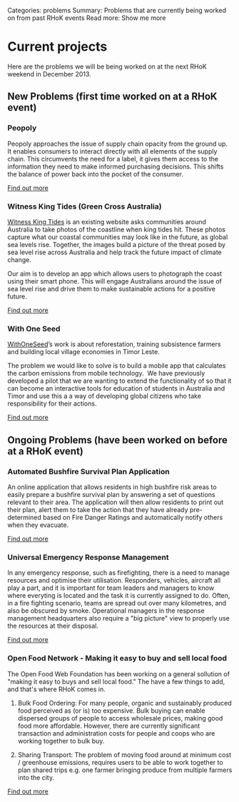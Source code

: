 Categories: problems
Summary: Problems that are currently being worked on from past RHoK events
Read more: Show me more

# Current projects

Here are the problems we will be being worked on at the next RHoK weekend in December 2013.

## New Problems (first time worked on at a RHoK event)

### Peopoly

Peopoly approaches the issue of supply chain opacity from the ground up. It enables consumers to interact directly with all elements of the supply chain. This circumvents the need for a label, it gives them access to the information they need to make informed purchasing decisions. This shifts the balance of power back into the pocket of the consumer.

[Find out more](https://docs.google.com/document/d/1HGfmEXDTP9pyh4IKjbQqHBROtfxaSH3ZVjcfQAzaUGo/edit?usp=sharing)

### Witness King Tides (Green Cross Australia)

[Witness King Tides](http://www.witnesskingtides.org) is an existing website asks communities around Australia to take photos of the coastline when king tides hit. These photos capture what our coastal communities may look like in the future, as global sea levels rise. Together, the images build a picture of the threat posed by sea level rise across Australia and help track the future impact of climate change.

Our aim is to develop an app which allows users to photograph the coast using their smart phone. This will engage Australians around the issue of sea level rise and drive them to make sustainable actions for a positive future.

[Find out more](https://docs.google.com/document/d/13oJFYg8JN05k6QvChiACS6b6blTLWbntpP85FfGGOW8/edit?usp=sharing)

### With One Seed

[WithOneSeed](http://www.withoneseed.org.au)’s work is about reforestation, training subsistence farmers and building local village economies in Timor Leste.

The problem we would like to solve is to build a mobile app that calculates the carbon emissions from mobile technology.  We have previously developed a pilot that we are wanting to extend the functionality of so that it can become an interactive tools for education of students in Australia and Timor and use this a a way of developing global citizens who take responsibility for their actions.

[Find out more](https://docs.google.com/document/d/1qd3gaQAldfYXUSFJeuDjzASWaZnPpj2lCqRy4lvBi6s/edit?usp=sharing)

## Ongoing Problems (have been worked on before at a RHoK event)

### Automated Bushfire Survival Plan Application

An online application that allows residents in high bushfire risk areas to easily prepare a bushfire survival plan by answering a set of questions relevant to their area.  The application will then allow residents to print out their plan, alert them to take the action that they have already pre-determined based on Fire Danger Ratings and automatically notify others when they evacuate.

[Find out more](http://www.rhok.org/node/95047)  

### Universal Emergency Response Management

In any emergency response, such as firefighting, there is a need to manage resources and optimise their utilisation. Responders, vehicles, aircraft all play a part, and it is important for team leaders and managers to know where everyting is located and the task it is currently assigned to do. Often, in a fire fighting scenario, teams are spread out over many kilometres, and also be obscured by smoke. Operational managers in the response management headquarters also require a "big picture" view to properly use the resources at their disposal.

[Find out more](http://www.rhok.org/node/95421)  

### Open Food Network - Making it easy to buy and sell local food

The Open Food Web Foundation has been working on a general sollution of "making it easy to buys and sell local food."  The have a few things to add, and that's where RHoK comes in.

1) Bulk Food Ordering: For many people, organic and sustainably produced food perceived as (or is) too expensive. Bulk buying can enable dispersed groups of people to access wholesale prices, making good food more affordable. However, there are currently significant transaction and administration costs for people and coops who are working together to bulk buy.

2) Sharing Transport: The problem of moving food around at minimum cost / greenhouse emissions, requires users to be able to work together to plan shared trips e.g. one farmer bringing produce from multiple farmers into the city.

[Find out more](http://www.rhok.org/node/106805)
